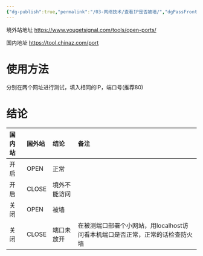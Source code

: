 ```yaml
---
{"dg-publish":true,"permalink":"/03-网络技术/查看IP是否被墙/","dgPassFrontmatter":true,"created":"2023-10-26T22:43:40.364+08:00","updated":"2023-11-09T17:13:53.000+08:00"}
---
```




境外站地址
https://www.yougetsignal.com/tools/open-ports/

国内地址
https://tool.chinaz.com/port

# 使用方法

分别在两个网址进行测试，填入相同的IP，端口号(推荐80)

# 结论

| 国内站 | 国外站 | 结论         | 备注 |
|:------ |:------ |:------------ |:---- |
| 开启   | OPEN   | 正常         |      |
| 开启   | CLOSE  | 境外不能访问 |      |
| 关闭   | OPEN   | 被墙         |      |
| 关闭   | CLOSE  | 端口未放开   |在被测端口部署个小网站，用localhost访问看本机端口是否正常，正常的话检查防火墙|



